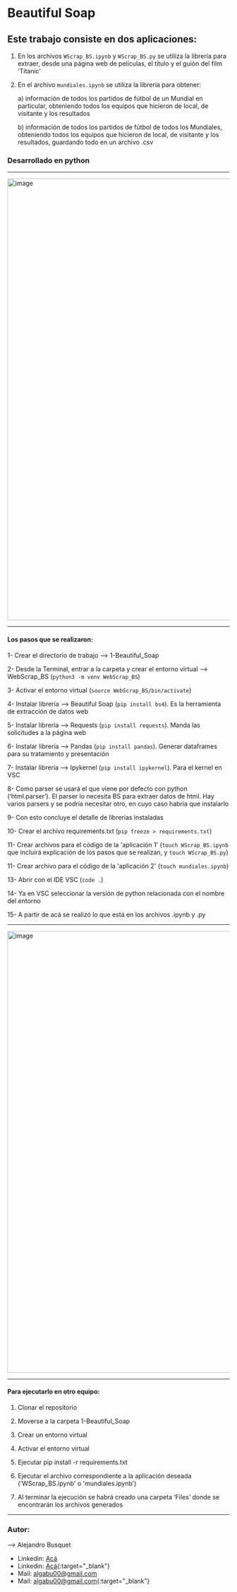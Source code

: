 # Beautiful Soap

## Este trabajo consiste en dos aplicaciones:

1. En los archivos `WScrap_BS.ipynb` y `WScrap_BS.py` se utiliza la librería para extraer, desde una página web de películas, el título y el guión del film ‘Titanic’

2. En el archivo `mundiales.ipynb` se utiliza la librería para obtener:

	a) información de todos los partidos de fútbol de un Mundial en particular, obteniendo todos los equipos que hicieron de local, de visitante y los resultados
	
	b) información de todos los partidos de fútbol de todos los Mundiales, obteniendo todos los equipos que hicieron de local, de visitante y los resultados, guardando todo en un archivo .csv
	
### Desarrollado en python

-------

<img width="1000" alt="image" src=https://i0.wp.com/thedukh.com/wp-content/uploads/2022/10/webscrapingwithpythonandbeautifulsoup.png>

-------

#### Los pasos que se realizaron:

1-	Crear el directorio de trabajo --> 1-Beautiful_Soap

2-	Desde la Terminal, entrar a la carpeta y crear el entorno virtual --> WebScrap_BS (`python3 -m venv WebScrap_BS`)

3-	Activar el entorno virtual (`source WebScrap_BS/bin/activate`)

4-	Instalar librería -->  Beautiful Soap (`pip install bs4`). Es la herramienta de extracción de datos web

5-	Instalar librería --> Requests (`pip install requests`). Manda las solicitudes a la página web

6-	Instalar librería --> Pandas (`pip install pandas`). Generar dataframes para su tratamiento y presentación

7-	Instalar librería --> Ipykernel (`pip install ipykernel`). Para el kernel en VSC

8-	Como parser se usará el que viene por defecto con python (‘html.parser’). El parser lo necesita BS para extraer datos de html. Hay varios parsers y se podría necesitar otro, en cuyo caso habría que instalarlo

9-	Con esto concluye el detalle de librerias instaladas

10-	Crear el archivo requirements.txt (`pip freeze > requirements.txt`)

11-	Crear archivos para el código de la 'aplicación 1' (`touch WScrap_BS.ipynb` que incluirá explicación de los pasos que se realizan, y `touch WScrap_BS.py`)

11-	Crear archivo para el código de la 'aplicación 2' (`touch mundiales.ipynb`)

13-	Abrir con el IDE VSC (`code .`)

14-	Ya en VSC seleccionar la versión de python relacionada con el nombre del entorno

15-	A partir de acá se realizó lo que está en los archivos .ipynb y .py

-------

<img width="1000" alt="image" src=https://www.grid.cl/blog/wp-content/uploads/2019/03/001-efficient-web-scraping.png>

-------

#### Para ejecutarlo en otro equipo:

1.	Clonar el repositorio

2.	Moverse a la carpeta 1-Beautiful_Soap
	
3.	Crear un entorno virtual
	
4.	Activar el entorno virtual
	
5.	Ejecutar pip install -r requirements.txt
	
6.	Ejecutar el archivo correspondiente a la aplicación deseada ('WScrap_BS.ipynb' o 'mundiales.ipynb')
	
7.	Al terminar la ejecución se habrá creado una carpeta ‘Files’ donde se encontrarán los archivos generados

-------

### Autor:

--> Alejandro Busquet
* Linkedin: [Acá](https://www.linkedin.com/in/alejandro-busquet/ "Acá")
* Linkedin: [Acá](https://www.linkedin.com/in/alejandro-busquet/ "Acá"){:target="_blank"}
* Mail: algabu00@gmail.com
* Mail: [algabu00@gmail.com](mailto:algabu00@gmail.com){:target="_blank"}

